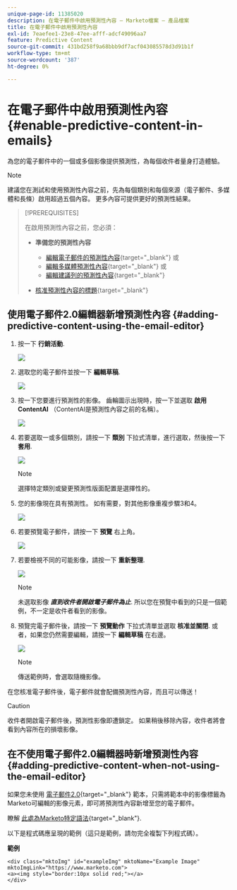 ```yaml
---
unique-page-id: 11385020
description: 在電子郵件中啟用預測性內容 — Marketo檔案 — 產品檔案
title: 在電子郵件中啟用預測性內容
exl-id: 7eaefee1-23e8-47ee-afff-adcf49096aa7
feature: Predictive Content
source-git-commit: 431bd258f9a68bbb9df7acf043085578d3d91b1f
workflow-type: tm+mt
source-wordcount: '387'
ht-degree: 0%

---
```


# 在電子郵件中啟用預測性內容 {#enable-predictive-content-in-emails}

為您的電子郵件中的一個或多個影像提供預測性，為每個收件者量身打造體驗。

>[!NOTE]
>
>建議您在測試和使用預測性內容之前，先為每個類別和每個來源（電子郵件、多媒體和長條）啟用超過五個內容。 更多內容可提供更好的預測性結果。

>[!PREREQUISITES]
>
>在啟用預測性內容之前，您必須：
>
>* **準備您的預測性內容**
>
>   * [編輯電子郵件的預測性內容](/help/marketo/product-docs/predictive-content/working-with-predictive-content/edit-predictive-content-for-emails.md){target="_blank"} 或
>   * [編輯多媒體預測性內容](/help/marketo/product-docs/predictive-content/working-with-predictive-content/edit-predictive-content-for-rich-media.md){target="_blank"} 或
>   * [編輯建議列的預測性內容](/help/marketo/product-docs/predictive-content/working-with-predictive-content/edit-predictive-content-for-the-recommendation-bar.md){target="_blank"}
>
>* [核准預測性內容的標題](/help/marketo/product-docs/predictive-content/working-with-all-content/approve-a-title-for-predictive-content.md){target="_blank"}

## 使用電子郵件2.0編輯器新增預測性內容 {#adding-predictive-content-using-the-email-editor}

1. 按一下 **行銷活動**.

   ![](assets/one.png)

1. 選取您的電子郵件並按一下 **編輯草稿**.

   ![](assets/two.png)

1. 按一下您要進行預測性的影像。 齒輪圖示出現時，按一下並選取 **啟用ContentAI** （ContentAI是預測性內容之前的名稱）。

   ![](assets/three.png)

1. 若要選取一或多個類別，請按一下 **類別** 下拉式清單，進行選取，然後按一下 **套用**.

   ![](assets/four.png)

   >[!NOTE]
   >
   >選擇特定類別或變更預測性版面配置是選擇性的。

1. 您的影像現在具有預測性。 如有需要，對其他影像重複步驟3和4。

   ![](assets/five.png)

1. 若要預覽電子郵件，請按一下 **預覽** 右上角。

   ![](assets/six.png)

1. 若要檢視不同的可能影像，請按一下 **重新整理**.

   ![](assets/seven.png)

   >[!NOTE]
   >
   >未選取影像 **_直到收件者開啟電子郵件為止_**. 所以您在預覽中看到的只是一個範例，不一定是收件者看到的影像。

1. 預覽完電子郵件後，請按一下 **預覽動作** 下拉式清單並選取 **核准並關閉**. 或者，如果您仍然需要編輯，請按一下 **編輯草稿** 在右邊。

   ![](assets/eight.png)

   >[!NOTE]
   >
   >傳送範例時，會選取隨機影像。

在您核准電子郵件後，電子郵件就會配備預測性內容，而且可以傳送！

>[!CAUTION]
>
>收件者開啟電子郵件後，預測性影像即遭鎖定。 如果稍後移除內容，收件者將會看到內容所在的損壞影像。

## 在不使用電子郵件2.0編輯器時新增預測性內容 {#adding-predictive-content-when-not-using-the-email-editor}

如果您未使用 [電子郵件2.0](/help/marketo/product-docs/email-marketing/general/email-editor-2/email-editor-v2-0-overview.md){target="_blank"} 範本，只需將範本中的影像標籤為Marketo可編輯的影像元素，即可將預測性內容新增至您的電子郵件。

瞭解 [此處為Marketo特定語法](/help/marketo/product-docs/email-marketing/general/email-editor-2/email-template-syntax.md#elements){target="_blank"}.

以下是程式碼應呈現的範例（這只是範例，請勿完全複製下列程式碼）。

**範例**

```example
<div class="mktoImg" id="exampleImg" mktoName="Example Image" mktoImgLink="https://www.marketo.com">  
<a><img style="border:10px solid red;"></a>  
</div>
```
